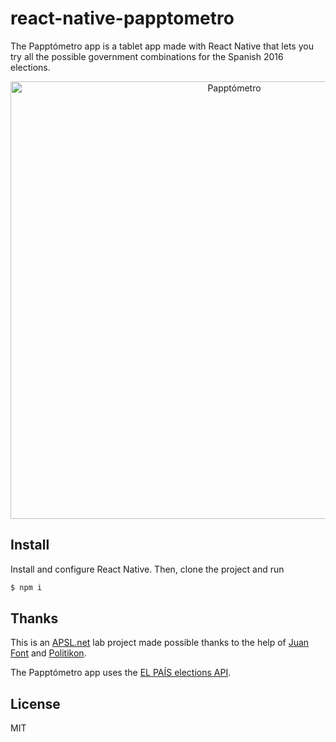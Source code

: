 # react-native-papptometro

The Papptómetro app is a tablet app made with React Native that lets you try all the possible government combinations for the Spanish 2016 elections.

<p align="center">
<img src="https://raw.githubusercontent.com/wiki/alvaromb/papptometro/scr.png" alt="Papptómetro" width="700">
</p>

## Install
Install and configure React Native. Then, clone the project and run

```sh
$ npm i
```

## Thanks
This is an [APSL.net](https://www.apsl.net) lab project made possible thanks to the help of [Juan Font](https://github.com/juanfont) and [Politikon](http://politikon.es).

The Papptómetro app uses the [EL PAÍS elections API](http://politica.elpais.com/politica/2011/11/13/actualidad/1321193831_901025.html).

## License

MIT
